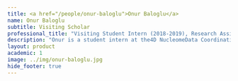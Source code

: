 ```yaml
---
title: <a href="/people/onur-baloglu">Onur Baloglu</a>
name: Onur Baloglu
subtitle: Visiting Scholar
professional_title: "Visiting Student Intern (2018-2019), Research Assistant and PhD Candidate at METU, Ankara"  # Joined professional titles
description: "Onur is a student intern at the4D NucleomeData Coordination and Integration Centerled by Park Lab at DBMI.He is currently a PhD candidate and reseach assistant at the Biology Department of Middle East Technical University in Ankara, TURKEY. His ongoing research topic is \"Combination and Interpratation of Different Kind of Human and Chimp Brain Data Sets\"."
layout: product
academic: 1
image: ../img/onur-baloglu.jpg
hide_footer: true
---
```

